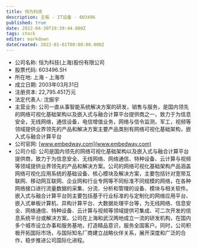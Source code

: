 ```yaml
---
title: 恒为科技
description: 主板 - IT设备 - 603496
published: true
date: 2022-04-30T19:39:44.000Z
tags: stock
editor: markdown
dateCreated: 2022-01-01T00:00:00.000Z
---
```


- 公司名称: 恒为科技(上海)股份有限公司
- 股票代码: 603496.SH
- 所在地: 上海 - 上海市
- 成立日期: 2003年03月31日
- 注册资本: 22,795.451万元
- 法定代表人: 沈振宇
- 主营业务: 公司一直从事智能系统解决方案的研发，销售与服务，是国内领先的网络可视化基础架构以及嵌入式与融合计算平台提供商之一，致力于为信息安全，无线网络，通信设备，电信增值业务，网络与信令监测，军工，视频等领域提供业界领先的产品和解决方案主要产品类别有网络可视化基础架构，嵌入式与融合计算平台
- 公司官网: [www.embedway.com](www.embedway.com)
- 公司介绍: 公司是国内领先的网络可视化基础架构以及嵌入式与融合计算平台提供商，致力于为信息安全、无线网络、网络通信、特种设备、云计算与视频等领域提供业界领先的产品和解决方案。公司的网络可视化基础架构产品涵盖网络可视化应用系统的基础设备、核心模块及解决方案，主要包括针对宽带互联网、移动网互联网、企业网和行业专网等不同标准不同规模的网络，在各种网络接口进行流量数据的采集、分流、分析和管理的设备、模块与相关软件。嵌入式与融合计算平台则主要包括基于行业标准的与定制化的网络应用平台、嵌入式单板计算机、异构计算平台、大数据处理平台等，为无线网络、信息安全、网络通信、特种设备、云计算与视频等领域提供可集成、可二次开发的信息系统平台或解决方案。公司在上海和武汉两地成立一流的研发机构，在国内多个城市设立办事和服务基地，打造精品意识，服务全国客户。同时，公司积极开拓国际市场，与国际知名厂商建立战略伙伴关系，展开深度和广泛的合作，稳步推进公司国际化进程。


